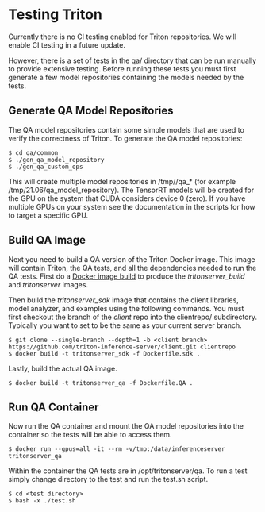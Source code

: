 <!--
# Copyright 2018-2021, NVIDIA CORPORATION & AFFILIATES. All rights reserved.
#
# Redistribution and use in source and binary forms, with or without
# modification, are permitted provided that the following conditions
# are met:
#  * Redistributions of source code must retain the above copyright
#    notice, this list of conditions and the following disclaimer.
#  * Redistributions in binary form must reproduce the above copyright
#    notice, this list of conditions and the following disclaimer in the
#    documentation and/or other materials provided with the distribution.
#  * Neither the name of NVIDIA CORPORATION nor the names of its
#    contributors may be used to endorse or promote products derived
#    from this software without specific prior written permission.
#
# THIS SOFTWARE IS PROVIDED BY THE COPYRIGHT HOLDERS ``AS IS'' AND ANY
# EXPRESS OR IMPLIED WARRANTIES, INCLUDING, BUT NOT LIMITED TO, THE
# IMPLIED WARRANTIES OF MERCHANTABILITY AND FITNESS FOR A PARTICULAR
# PURPOSE ARE DISCLAIMED.  IN NO EVENT SHALL THE COPYRIGHT OWNER OR
# CONTRIBUTORS BE LIABLE FOR ANY DIRECT, INDIRECT, INCIDENTAL, SPECIAL,
# EXEMPLARY, OR CONSEQUENTIAL DAMAGES (INCLUDING, BUT NOT LIMITED TO,
# PROCUREMENT OF SUBSTITUTE GOODS OR SERVICES; LOSS OF USE, DATA, OR
# PROFITS; OR BUSINESS INTERRUPTION) HOWEVER CAUSED AND ON ANY THEORY
# OF LIABILITY, WHETHER IN CONTRACT, STRICT LIABILITY, OR TORT
# (INCLUDING NEGLIGENCE OR OTHERWISE) ARISING IN ANY WAY OUT OF THE USE
# OF THIS SOFTWARE, EVEN IF ADVISED OF THE POSSIBILITY OF SUCH DAMAGE.
-->

# Testing Triton

Currently there is no CI testing enabled for Triton repositories. We
will enable CI testing in a future update.

However, there is a set of tests in the qa/ directory that can be run
manually to provide extensive testing. Before running these tests you
must first generate a few model repositories containing the models
needed by the tests.

## Generate QA Model Repositories

The QA model repositories contain some simple models that are used to
verify the correctness of Triton. To generate the QA model
repositories:

```
$ cd qa/common
$ ./gen_qa_model_repository
$ ./gen_qa_custom_ops
```

This will create multiple model repositories in /tmp/<version>/qa_*
(for example /tmp/21.06/qa_model_repository).  The TensorRT models
will be created for the GPU on the system that CUDA considers device 0
(zero). If you have multiple GPUs on your system see the documentation
in the scripts for how to target a specific GPU.

## Build QA Image

Next you need to build a QA version of the Triton Docker image. This
image will contain Triton, the QA tests, and all the dependencies
needed to run the QA tests. First do a [Docker image
build](build.md#building-triton-with-docker) to produce the
*tritonserver_build* and *tritonserver* images.

Then build the *tritonserver_sdk* image that contains the client
libraries, model analyzer, and examples using the following
commands. You must first checkout the <client branch> branch of the
*client* repo into the clientrepo/ subdirectory. Typically you want to
set <client branch> to be the same as your current server branch.

```
$ git clone --single-branch --depth=1 -b <client branch> https://github.com/triton-inference-server/client.git clientrepo
$ docker build -t tritonserver_sdk -f Dockerfile.sdk .
```

Lastly, build the actual QA image.

```
$ docker build -t tritonserver_qa -f Dockerfile.QA .
```

## Run QA Container

Now run the QA container and mount the QA model repositories into the
container so the tests will be able to access them.

```
$ docker run --gpus=all -it --rm -v/tmp:/data/inferenceserver tritonserver_qa
```

Within the container the QA tests are in /opt/tritonserver/qa. To run
a test simply change directory to the test and run the test.sh script.

```
$ cd <test directory>
$ bash -x ./test.sh
```

